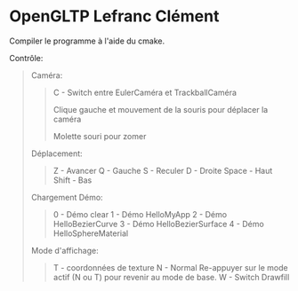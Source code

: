 # OpenGLTP Lefranc Clément  

Compiler le programme à l'aide du cmake.  

Contrôle:  
<blockquote>
  Caméra:
  <blockquote>
    <p>C - Switch entre EulerCaméra et TrackballCaméra</p>
    <p>Clique gauche et mouvement de la souris pour déplacer la caméra</p>
    <p>Molette souri pour zomer</p>
  </blockquote>
  Déplacement:  
  <blockquote>
    Z - Avancer  
    Q - Gauche  
    S - Reculer  
    D - Droite  
    Space - Haut  
    Shift - Bas  
    </blockquote>
  Chargement Démo:  
  <blockquote>
    0 - Démo clear  
    1 - Démo HelloMyApp  
    2 - Démo HelloBezierCurve  
    3 - Démo HelloBezierSurface  
    4 - Démo HelloSphereMaterial  
  </blockquote>
  Mode d'affichage:  
  <blockquote>
    T - coordonnées de texture  
    N - Normal  
    Re-appuyer sur le mode actif (N ou T) pour revenir au mode de base.  
    W - Switch Drawfill  
   </blockquote>
</blockquote>

    
  
